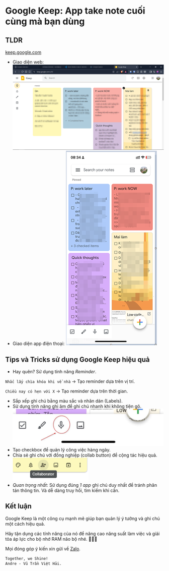 # Google Keep: App take note cuối cùng mà bạn dùng

## TLDR
[keep.google.com](https://keep.google.com/u/0/)



- Giao diện web:
![alt text](img/web.png)
- Giao diện app điện thoại:
![alt text](img/mobile.png)

## Tips và Tricks sử dụng Google Keep hiệu quả
- Hay quên? Sử dụng tính năng *Reminder*.

`Nhắc lấy chìa khóa khi về nhà` -> Tạo reminder dựa trên vị trí.

`Chiều nay có hẹn với X` -> Tạo reminder dựa trên thời gian.

- Sắp xếp ghi chú bằng màu sắc và nhãn dán (Labels).
- Sử dụng tính năng ghi âm để ghi chú nhanh khi không tiện gõ.
![alt text](img/micro.jpg)
- Tạo checkbox để quản lý công việc hàng ngày.
- Chia sẻ ghi chú với đồng nghiệp (collab button) để cộng tác hiệu quả.
![alt text](img/collab.png)
- *Quan trọng nhất*: Sử dụng đúng *1 app* ghi chú duy nhất để tránh phân tán thông tin.
Và dễ dàng truy hồi, tìm kiếm khi cần.

## Kết luận
Google Keep là một công cụ mạnh mẽ giúp bạn quản lý ý tưởng và ghi chú một
cách hiệu quả.

Hãy tận dụng các tính năng của nó để nâng cao năng suất làm việc và giải tỏa áp lực cho bộ nhớ RAM não bộ nhé. 🧠💪🏢

Mọi đóng góp ý kiến xin gửi về [Zalo](https://zalo.me/0339098099).

```sig
Together, we Shine!
Andre - Vũ Trần Việt Hải.
```

